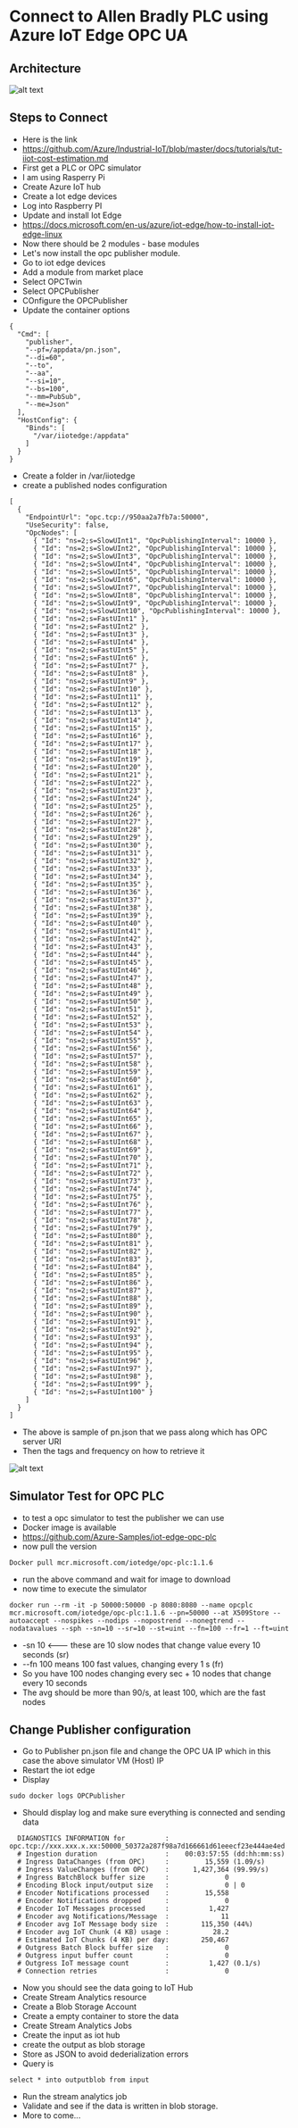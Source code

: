 # Connect to Allen Bradly PLC using Azure IoT Edge OPC UA

## Architecture

![alt text](https://github.com/balakreshnan/IIoT-AI/blob/master/IIoT/images/2080abplc.jpg "Architecture")

## Steps to Connect

- Here is the link
- https://github.com/Azure/Industrial-IoT/blob/master/docs/tutorials/tut-iiot-cost-estimation.md
- First get a PLC or OPC simulator
- I am using Rasperry Pi
- Create Azure IoT hub
- Create a Iot edge devices
- Log into Raspberry PI
- Update and install Iot Edge
- https://docs.microsoft.com/en-us/azure/iot-edge/how-to-install-iot-edge-linux
- Now there should be 2 modules - base modules
- Let's now install the opc publisher module.
- Go to iot edge devices 
- Add a module from market place
- Select OPCTwin
- Select OPCPublisher
- COnfigure the OPCPublisher
- Update the container options

```
{
  "Cmd": [
    "publisher",
    "--pf=/appdata/pn.json",
    "--di=60",
    "--to",
    "--aa",
    "--si=10",
    "--bs=100",
    "--mm=PubSub",
    "--me=Json"
  ],
  "HostConfig": {
    "Binds": [
      "/var/iiotedge:/appdata"
    ]
  }
}
```

- Create a folder in /var/iiotedge
- create a published nodes configuration

```
[
  {
    "EndpointUrl": "opc.tcp://950aa2a7fb7a:50000",
    "UseSecurity": false,
    "OpcNodes": [
      { "Id": "ns=2;s=SlowUInt1", "OpcPublishingInterval": 10000 },
      { "Id": "ns=2;s=SlowUInt2", "OpcPublishingInterval": 10000 },
      { "Id": "ns=2;s=SlowUInt3", "OpcPublishingInterval": 10000 },
      { "Id": "ns=2;s=SlowUInt4", "OpcPublishingInterval": 10000 },
      { "Id": "ns=2;s=SlowUInt5", "OpcPublishingInterval": 10000 },
      { "Id": "ns=2;s=SlowUInt6", "OpcPublishingInterval": 10000 },
      { "Id": "ns=2;s=SlowUInt7", "OpcPublishingInterval": 10000 },
      { "Id": "ns=2;s=SlowUInt8", "OpcPublishingInterval": 10000 },
      { "Id": "ns=2;s=SlowUInt9", "OpcPublishingInterval": 10000 },
      { "Id": "ns=2;s=SlowUInt10", "OpcPublishingInterval": 10000 },
      { "Id": "ns=2;s=FastUInt1" },
      { "Id": "ns=2;s=FastUInt2" },
      { "Id": "ns=2;s=FastUInt3" },
      { "Id": "ns=2;s=FastUInt4" },
      { "Id": "ns=2;s=FastUInt5" },
      { "Id": "ns=2;s=FastUInt6" },
      { "Id": "ns=2;s=FastUInt7" },
      { "Id": "ns=2;s=FastUInt8" },
      { "Id": "ns=2;s=FastUInt9" },
      { "Id": "ns=2;s=FastUInt10" },
      { "Id": "ns=2;s=FastUInt11" },
      { "Id": "ns=2;s=FastUInt12" },
      { "Id": "ns=2;s=FastUInt13" },
      { "Id": "ns=2;s=FastUInt14" },
      { "Id": "ns=2;s=FastUInt15" },
      { "Id": "ns=2;s=FastUInt16" },
      { "Id": "ns=2;s=FastUInt17" },
      { "Id": "ns=2;s=FastUInt18" },
      { "Id": "ns=2;s=FastUInt19" },
      { "Id": "ns=2;s=FastUInt20" },
      { "Id": "ns=2;s=FastUInt21" },
      { "Id": "ns=2;s=FastUInt22" },
      { "Id": "ns=2;s=FastUInt23" },
      { "Id": "ns=2;s=FastUInt24" },
      { "Id": "ns=2;s=FastUInt25" },
      { "Id": "ns=2;s=FastUInt26" },
      { "Id": "ns=2;s=FastUInt27" },
      { "Id": "ns=2;s=FastUInt28" },
      { "Id": "ns=2;s=FastUInt29" },
      { "Id": "ns=2;s=FastUInt30" },
      { "Id": "ns=2;s=FastUInt31" },
      { "Id": "ns=2;s=FastUInt32" },
      { "Id": "ns=2;s=FastUInt33" },
      { "Id": "ns=2;s=FastUInt34" },
      { "Id": "ns=2;s=FastUInt35" },
      { "Id": "ns=2;s=FastUInt36" },
      { "Id": "ns=2;s=FastUInt37" },
      { "Id": "ns=2;s=FastUInt38" },
      { "Id": "ns=2;s=FastUInt39" },
      { "Id": "ns=2;s=FastUInt40" },
      { "Id": "ns=2;s=FastUInt41" },
      { "Id": "ns=2;s=FastUInt42" },
      { "Id": "ns=2;s=FastUInt43" },
      { "Id": "ns=2;s=FastUInt44" },
      { "Id": "ns=2;s=FastUInt45" },
      { "Id": "ns=2;s=FastUInt46" },
      { "Id": "ns=2;s=FastUInt47" },
      { "Id": "ns=2;s=FastUInt48" },
      { "Id": "ns=2;s=FastUInt49" },
      { "Id": "ns=2;s=FastUInt50" },
      { "Id": "ns=2;s=FastUInt51" },
      { "Id": "ns=2;s=FastUInt52" },
      { "Id": "ns=2;s=FastUInt53" },
      { "Id": "ns=2;s=FastUInt54" },
      { "Id": "ns=2;s=FastUInt55" },
      { "Id": "ns=2;s=FastUInt56" },
      { "Id": "ns=2;s=FastUInt57" },
      { "Id": "ns=2;s=FastUInt58" },
      { "Id": "ns=2;s=FastUInt59" },
      { "Id": "ns=2;s=FastUInt60" },
      { "Id": "ns=2;s=FastUInt61" },
      { "Id": "ns=2;s=FastUInt62" },
      { "Id": "ns=2;s=FastUInt63" },
      { "Id": "ns=2;s=FastUInt64" },
      { "Id": "ns=2;s=FastUInt65" },
      { "Id": "ns=2;s=FastUInt66" },
      { "Id": "ns=2;s=FastUInt67" },
      { "Id": "ns=2;s=FastUInt68" },
      { "Id": "ns=2;s=FastUInt69" },
      { "Id": "ns=2;s=FastUInt70" },
      { "Id": "ns=2;s=FastUInt71" },
      { "Id": "ns=2;s=FastUInt72" },
      { "Id": "ns=2;s=FastUInt73" },
      { "Id": "ns=2;s=FastUInt74" },
      { "Id": "ns=2;s=FastUInt75" },
      { "Id": "ns=2;s=FastUInt76" },
      { "Id": "ns=2;s=FastUInt77" },
      { "Id": "ns=2;s=FastUInt78" },
      { "Id": "ns=2;s=FastUInt79" },
      { "Id": "ns=2;s=FastUInt80" },
      { "Id": "ns=2;s=FastUInt81" },
      { "Id": "ns=2;s=FastUInt82" },
      { "Id": "ns=2;s=FastUInt83" },
      { "Id": "ns=2;s=FastUInt84" },
      { "Id": "ns=2;s=FastUInt85" },
      { "Id": "ns=2;s=FastUInt86" },
      { "Id": "ns=2;s=FastUInt87" },
      { "Id": "ns=2;s=FastUInt88" },
      { "Id": "ns=2;s=FastUInt89" },
      { "Id": "ns=2;s=FastUInt90" },
      { "Id": "ns=2;s=FastUInt91" },
      { "Id": "ns=2;s=FastUInt92" },
      { "Id": "ns=2;s=FastUInt93" },
      { "Id": "ns=2;s=FastUInt94" },
      { "Id": "ns=2;s=FastUInt95" },
      { "Id": "ns=2;s=FastUInt96" },
      { "Id": "ns=2;s=FastUInt97" },
      { "Id": "ns=2;s=FastUInt98" },
      { "Id": "ns=2;s=FastUInt99" },
      { "Id": "ns=2;s=FastUInt100" }
    ]
  }
]
```

- The above is sample of pn.json that we pass along which has OPC server URI
- Then the tags and frequency on how to retrieve it

![alt text](https://github.com/balakreshnan/IIoT-AI/blob/master/IIoT/images/opcua.jpg "Architecture")

## Simulator Test for OPC PLC

- to test a opc simulator to test the publisher we can use
- Docker image is available
- https://github.com/Azure-Samples/iot-edge-opc-plc
- now pull the version

```
Docker pull mcr.microsoft.com/iotedge/opc-plc:1.1.6
```
- run the above command and wait for image to download
- now time to execute the simulator

```
docker run --rm -it -p 50000:50000 -p 8080:8080 --name opcplc mcr.microsoft.com/iotedge/opc-plc:1.1.6 --pn=50000 --at X509Store --autoaccept --nospikes --nodips --nopostrend --nonegtrend --nodatavalues --sph --sn=10 --sr=10 --st=uint --fn=100 --fr=1 --ft=uint
```

- -sn 10 <--- these are 10 slow nodes that change value every 10 seconds (sr)
- --fn 100 means 100 fast values, changing every 1 s (fr)
- So you have 100 nodes changing every sec + 10 nodes that change every 10 seconds
- The avg should be more than 90/s, at least 100, which are the fast nodes

## Change Publisher configuration

- Go to Publisher pn.json file and change the OPC UA IP which in this case the above simulator VM (Host) IP
- Restart the iot edge
- Display 

```
sudo docker logs OPCPublisher
```

- Should display log and make sure everything is connected and sending data

```
  DIAGNOSTICS INFORMATION for          : opc.tcp://xxx.xxx.x.xx:50000_50372a287f98a7d166661d61eeecf23e444ae4ed
  # Ingestion duration                 :    00:03:57:55 (dd:hh:mm:ss)
  # Ingress DataChanges (from OPC)     :         15,559 (1.09/s)
  # Ingress ValueChanges (from OPC)    :      1,427,364 (99.99/s)
  # Ingress BatchBlock buffer size     :              0
  # Encoding Block input/output size   :              0 | 0
  # Encoder Notifications processed    :         15,558
  # Encoder Notifications dropped      :              0
  # Encoder IoT Messages processed     :          1,427
  # Encoder avg Notifications/Message  :             11
  # Encoder avg IoT Message body size  :        115,350 (44%)
  # Encoder avg IoT Chunk (4 KB) usage :           28.2
  # Estimated IoT Chunks (4 KB) per day:        250,467
  # Outgress Batch Block buffer size   :              0
  # Outgress input buffer count        :              0
  # Outgress IoT message count         :          1,427 (0.1/s)
  # Connection retries                 :              0
```

- Now you should see the data going to IoT Hub
- Create Stream Analytics resource
- Create a Blob Storage Account
- Create a empty container to store the data
- Create Stream Analytics Jobs
- Create the input as iot hub
- create the output as blob storage
- Store as JSON to avoid dederialization errors
- Query is

```
select * into outputblob from input
```

- Run the stream analytics job
- Validate and see if the data is written in blob storage.
- More to come...